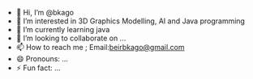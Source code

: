 - 👋 Hi, I’m @bkago
- 👀 I’m interested in 3D Graphics Modelling, AI and Java programming
- 🌱 I’m currently learning java 
- 💞️ I’m looking to collaborate on ...
- 📫 How to reach me ; Email:beirbkago@gmail.com
- 😄 Pronouns: ...
- ⚡ Fun fact: ...

<!---
bkago/bkago is a ✨ special ✨ repository because its `README.md` (this file) appears on your GitHub profile.
You can click the Preview link to take a look at your changes.
--->
